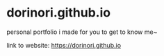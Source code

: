 # dorinori.github.io
personal portfolio i made for you to get to know me~

link to website: https://dorinori.github.io
